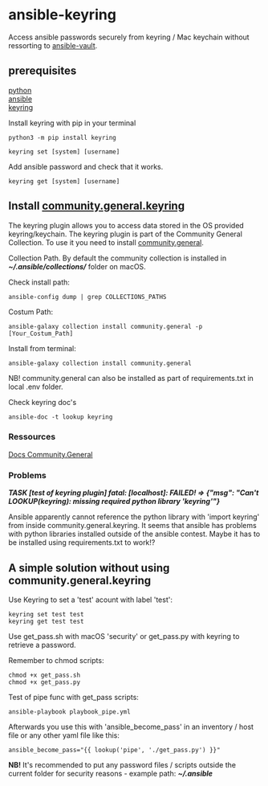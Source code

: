 # ansible-keyring

Access ansible passwords securely from keyring / Mac keychain without ressorting to [ansible-vault](https://docs.ansible.com/ansible/latest/cli/ansible-vault.html).

## prerequisites

[python](https://www.python.org)  
[ansible](https://www.ansible.com)  
[keyring](https://pypi.org/project/keyring/)

Install keyring with pip in your terminal

```cli
python3 -m pip install keyring
```

```cli
keyring set [system] [username]
```

Add ansible password and check that it works.

```cli
keyring get [system] [username]
```

## Install [community.general.keyring](https://docs.ansible.com/ansible/latest/collections/community/general/keyring_lookup.html#ansible-collections-community-general-keyring-lookup)

The keyring plugin allows you to access data stored in the OS provided keyring/keychain. The keyring plugin is part of the Community General Collection. To use it you need to install [community.general](https://galaxy.ansible.com/community/general?extIdCarryOver=true&sc_cid=701f2000001OH7YAAW).

Collection Path. By default the community collection is installed in ***~/.ansible/collections/*** folder on macOS.

Check install path:

```cli
ansible-config dump | grep COLLECTIONS_PATHS
```

Costum Path:

```cli
ansible-galaxy collection install community.general -p [Your_Costum_Path]
```

Install from terminal:

```cli
ansible-galaxy collection install community.general
```

NB! community.general can also be installed as part of requirements.txt in local .env folder.

Check keyring doc's

```cli
ansible-doc -t lookup keyring
```

### Ressources

[Docs Community.General](https://docs.ansible.com/ansible/latest/collections/community/general/)

### Problems

***TASK [test of keyring plugin]
fatal: [localhost]: FAILED! => {"msg": "Can't LOOKUP(keyring): missing required python library 'keyring'"}***

Ansible apparently cannot reference the python library with 'import keyring' from inside community.general.keyring. It seems that ansible has problems with python libraries installed outside of the ansible contest. Maybe it has to be installed using requirements.txt to work!?

## A simple solution without using community.general.keyring

Use Keyring to set a 'test' acount with label 'test':

```cli
keyring set test test
keyring get test test
```

Use get_pass.sh with macOS 'security' or get_pass.py with keyring to retrieve a password.

Remember to chmod scripts:

```cli
chmod +x get_pass.sh
chmod +x get_pass.py
```

Test of pipe func with get_pass scripts:

```cli
ansible-playbook playbook_pipe.yml
```

Afterwards you use this with 'ansible_become_pass' in an inventory / host file or any other yaml file like this:

```cli
ansible_become_pass="{{ lookup('pipe', './get_pass.py') }}"
```

**NB!** It's recommended to put any password files / scripts outside the current folder for security reasons - example path: ***~/.ansible***
